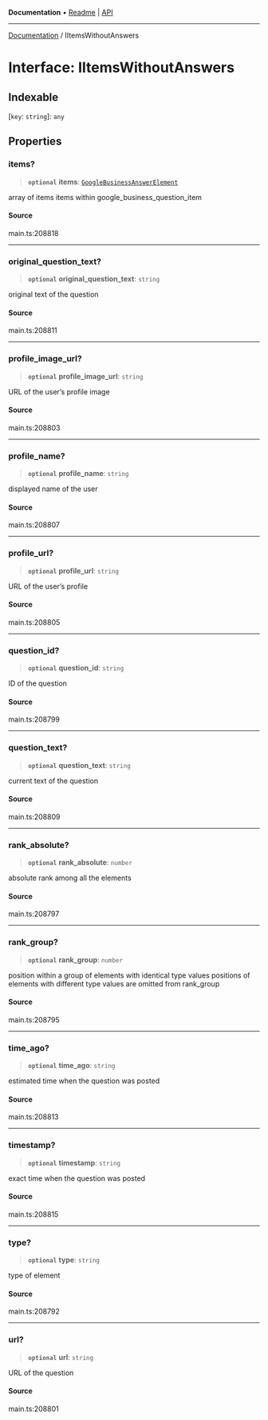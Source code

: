 **Documentation** • [Readme](../README.md) \| [API](../globals.md)

***

[Documentation](../README.md) / IItemsWithoutAnswers

# Interface: IItemsWithoutAnswers

## Indexable

 \[`key`: `string`\]: `any`

## Properties

### items?

> **`optional`** **items**: [`GoogleBusinessAnswerElement`](../classes/GoogleBusinessAnswerElement.md)

array of items
items within google_business_question_item

#### Source

main.ts:208818

***

### original\_question\_text?

> **`optional`** **original\_question\_text**: `string`

original text of the question

#### Source

main.ts:208811

***

### profile\_image\_url?

> **`optional`** **profile\_image\_url**: `string`

URL of the user’s profile image

#### Source

main.ts:208803

***

### profile\_name?

> **`optional`** **profile\_name**: `string`

displayed name of the user

#### Source

main.ts:208807

***

### profile\_url?

> **`optional`** **profile\_url**: `string`

URL of the user’s profile

#### Source

main.ts:208805

***

### question\_id?

> **`optional`** **question\_id**: `string`

ID of the question

#### Source

main.ts:208799

***

### question\_text?

> **`optional`** **question\_text**: `string`

current text of the question

#### Source

main.ts:208809

***

### rank\_absolute?

> **`optional`** **rank\_absolute**: `number`

absolute rank among all the elements

#### Source

main.ts:208797

***

### rank\_group?

> **`optional`** **rank\_group**: `number`

position within a group of elements with identical type values
positions of elements with different type values are omitted from rank_group

#### Source

main.ts:208795

***

### time\_ago?

> **`optional`** **time\_ago**: `string`

estimated time when the question was posted

#### Source

main.ts:208813

***

### timestamp?

> **`optional`** **timestamp**: `string`

exact time when the question was posted

#### Source

main.ts:208815

***

### type?

> **`optional`** **type**: `string`

type of element

#### Source

main.ts:208792

***

### url?

> **`optional`** **url**: `string`

URL of the question

#### Source

main.ts:208801
